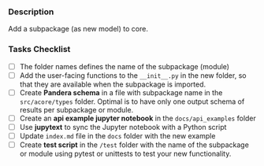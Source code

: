 <!--
Please complete the following sections when you submit your pull request.
Note that text within html comment tags will not be rendered.
-->

### Description

Add a subpackage (as new model) to core.

### Tasks Checklist

- [ ] The folder names defines the name of the subpackage (module)
- [ ] Add the user-facing functions to the `__init__.py` in the new folder, so that
      they are available when the subpackage is imported.
- [ ] Create **Pandera schema** in a file with subpackage name in the `src/acore/types` folder.
      Optimal is to have only one output schema of results per subpackage or module.
- [ ] Create an **api example jupyter notebook** in the `docs/api_examples` folder
- [ ] Use **jupytext** to sync the Jupyter notebook with a Python script
- [ ] Update `index.md` file in the `docs` folder with the new example
- [ ] Create **test script** in the `/test` folder with the name of the subpackage or module
      using pytest or unittests to test your new functionality.

